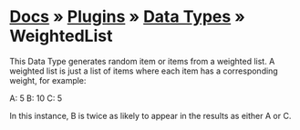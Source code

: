 # [Docs](../../../../../docs/README.md) &raquo; [Plugins](../../README.md) &raquo; [Data Types](../README.md) &raquo; WeightedList

This Data Type generates random item or items from a weighted list. A weighted list is just a list of items where each
item has a corresponding weight, for example:

A: 5
B: 10
C: 5

In this instance, B is twice as likely to appear in the results as either A or C.
